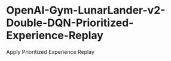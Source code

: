 # OpenAI-Gym-LunarLander-v2-Double-DQN-Prioritized-Experience-Replay
Apply Prioritized Experience Replay
